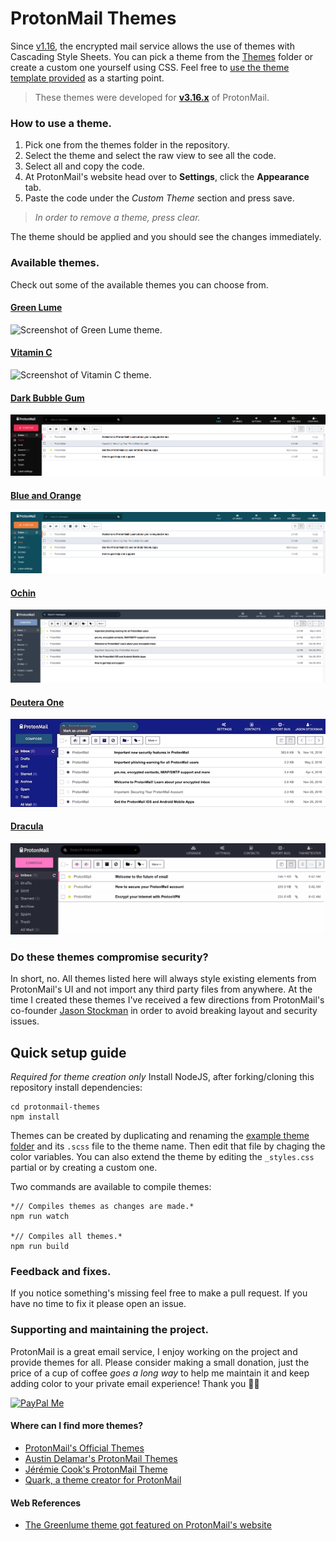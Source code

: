 # ProtonMail Themes
Since [v1.16](https://blog.protonmail.ch/protonmail-beta-v1-16-release-notes/), the encrypted mail service allows the use of themes with Cascading Style Sheets. You can pick a theme from the [Themes](Themes/) folder or create a custom one yourself using CSS. Feel free to [use the theme template provided](templates/theme_example) as a starting point.

> These themes were developed for **[v3.16.x](https://github.com/csalmeida/protonmail-themes/releases)** of ProtonMail.

### How to use a theme.
1. Pick one from the themes folder in the repository.
2. Select the theme and select the raw view to see all the code.
3. Select all and copy the code.
4. At ProtonMail's website head over to **Settings**, click the **Appearance** tab.
5. Paste the code under the *Custom Theme* section and press save.
> *In order to remove a theme, press clear.*

The theme should be applied and you should see the changes immediately.

### Available themes.
Check out some of the available themes you can choose from.

#### [Green Lume](themes/green_lume/green_lume.css)
![Screenshot of Green Lume theme.](screenshots/green_lume.gif)

#### [Vitamin C](themes/vitamin_c/vitamin_c.css)
![Screenshot of Vitamin C theme.](screenshots/vitamin_c.gif)

#### [Dark Bubble Gum](themes/dark_bubble_gum/dark_bubble_gum.css)
![Screenshot of Dark Bubble Gum theme.](screenshots/dark_bubble_gum.png)

#### [Blue and Orange](themes/blue_and_orange/blue_and_orange.css)
![Screenshot of Blue and Orange theme.](screenshots/blue_and_orange.png)

#### [Ochin](themes/ochin/ochin.css)
![Screenshot of Ochin theme.](screenshots/ochin.png)

#### [Deutera One](themes/deutera_one/deutera_one.css)
![Screenshot of Deutera One theme.](screenshots/deutera_one.gif)

#### [Dracula](themes/dracula/dracula.css)
![Screenshot of Dracula theme.](screenshots/dracula.gif)

### Do these themes compromise security?
In short, no. All themes listed here will always style existing elements from ProtonMail's UI and not import any third party files from anywhere.
At the time I created these themes I've received a few directions from ProtonMail's co-founder [Jason Stockman](https://twitter.com/jasonstockman) in order to avoid breaking layout and security issues.

## Quick setup guide
*Required for theme creation only*
Install NodeJS, after forking/cloning this repository install dependencies:
```
cd protonmail-themes
npm install
```

Themes can be created by duplicating and renaming the [example theme folder](templates/theme_example) and its `.scss` file to the theme name. Then edit that file by chaging the color variables. You can also extend the theme by editing the `_styles.css` partial or by creating a custom one.

Two commands are available to compile themes:
```
*// Compiles themes as changes are made.*
npm run watch

*// Compiles all themes.*
npm run build
```

### Feedback and fixes.
If you notice something's missing feel free to make a pull request. If you have no time to fix it please open an issue.

### Supporting and maintaining the project.
ProtonMail is a great email service, I enjoy working on the project and provide themes for all. Please consider making a small donation, just the price of a cup of coffee *goes a long way* to help me maintain it and keep adding color to your private email experience! Thank you 🙇🏻

<a href='https://www.paypal.me/csalmeida/5'>
<img src='https://getflywheel.com/wp-content/uploads/2015/10/paypal-donate-button-large.png' alt='PayPal Me' width='160' />
</a>

#### Where can I find more themes?
* [ProtonMail's Official Themes](http://protonmail.tumblr.com/)
* [Austin Delamar's ProtonMail Themes](https://github.com/amdelamar/pm-theme)
* [Jérémie Cook's ProtonMail Theme](https://github.com/jeremiecook/protonmail-theme)
* [Quark, a theme creator for ProtonMail](https://github.com/csalmeida/quark)

#### Web References
* [The Greenlume theme got featured on ProtonMail's website](https://protonmail.com/blog/protonmail-themes/)
